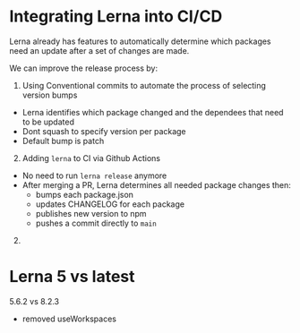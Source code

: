 # Integrating Lerna into CI/CD

Lerna already has features to automatically determine which packages need 
an update after a set of changes are made.

We can improve the release process by:

1. Using Conventional commits to automate the process of selecting version bumps
  - Lerna identifies which package changed and the dependees that need to be updated
  - Dont squash to specify version per package
  - Default bump is patch

2. Adding `lerna` to CI via Github Actions
  - No need to run `lerna release` anymore
  - After merging a PR, Lerna determines all needed package changes then:
    - bumps each package.json
    - updates CHANGELOG for each package
    - publishes new version to npm
    - pushes a commit directly to `main`
  
2. 

# Lerna 5 vs latest

5.6.2  vs 8.2.3

- removed useWorkspaces